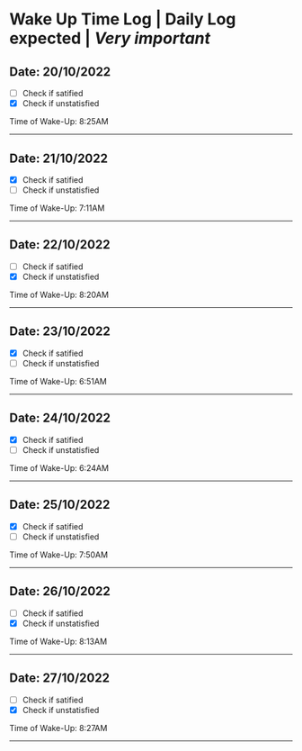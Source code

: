 # Wake Up Time Log **|** Daily Log expected **|** ***Very important***

## Date: 20/10/2022
 - [ ] Check if satified
 - [x] Check if unstatisfied
 
Time of Wake-Up: 8:25AM
<hr>

## Date: 21/10/2022
 - [x] Check if satified
 - [ ] Check if unstatisfied
 
Time of Wake-Up: 7:11AM
<hr>

## Date: 22/10/2022
 - [ ] Check if satified
 - [x] Check if unstatisfied
 
Time of Wake-Up: 8:20AM
<hr>

## Date: 23/10/2022
 - [x] Check if satified
 - [ ] Check if unstatisfied
 
Time of Wake-Up: 6:51AM
<hr>

## Date: 24/10/2022
 - [x] Check if satified
 - [ ] Check if unstatisfied
 
Time of Wake-Up: 6:24AM
<hr>

## Date: 25/10/2022
 - [x] Check if satified
 - [ ] Check if unstatisfied
 
Time of Wake-Up: 7:50AM
<hr>

## Date: 26/10/2022
 - [ ] Check if satified
 - [x] Check if unstatisfied
 
Time of Wake-Up: 8:13AM
<hr>

## Date: 27/10/2022
 - [ ] Check if satified
 - [x] Check if unstatisfied
 
Time of Wake-Up: 8:27AM
<hr>

